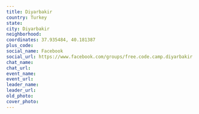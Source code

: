 ```yaml
---
title: Diyarbakir
country: Turkey
state: 
city: Diyarbakir
neighborhood: 
coordinates: 37.935484, 40.181387
plus_code:
social_name: Facebook
social_url: https://www.facebook.com/groups/free.code.camp.diyarbakir
chat_name:
chat_url:
event_name:
event_url:
leader_name:
leader_url:
old_photo: 
cover_photo:
---
```


